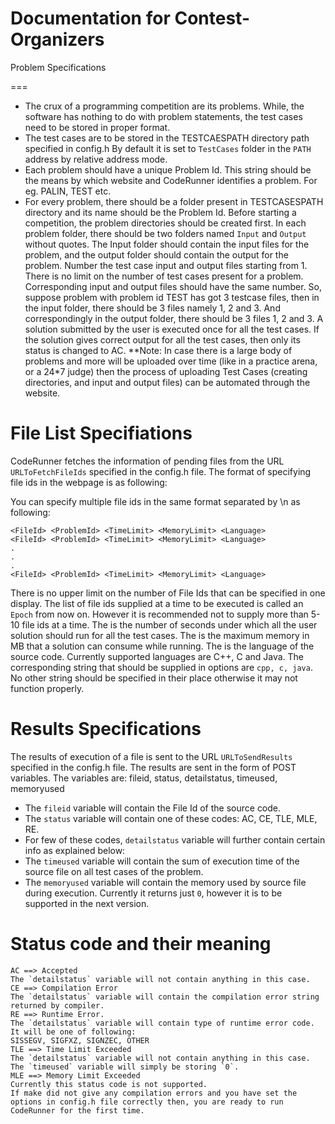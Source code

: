 Documentation for Contest-Organizers
====================================
Problem Specifications

===

* The crux of a programming competition are its problems. While, the software has nothing to do with problem statements, the test cases need to be stored in proper format.
* The test cases are to be stored in the TESTCAESPATH directory path specified in config.h By default it is set to `TestCases` folder in the `PATH` address by relative address mode.
* Each problem should have a unique Problem Id. This string should be the means by which website and CodeRunner identifies a problem. For eg. PALIN, TEST etc.
* For every problem, there should be a folder present in TESTCASESPATH directory and its name should be the Problem Id. Before starting a competition, the problem directories should be created first. In each problem folder, there should be two folders named `Input` and `Output` without quotes. The Input folder should contain the input files for the problem, and the output folder should contain the output for the problem. Number the test case input and output files starting from 1. There is no limit on the number of test cases present for a problem. Corresponding input and output files should have the same number. So, suppose problem with problem id TEST has got 3 testcase files, then in the input folder, there should be 3 files namely 1, 2 and 3. And correspondingly in the output folder, there should be 3 files 1, 2 and 3. A solution submitted by the user is executed once for all the test cases. If the solution gives correct output for all the test cases, then only its status is changed to AC.
**Note:
In case there is a large body of problems and more will be uploaded over time (like in a practice arena, or a 24\*7 judge) then the process of uploading Test Cases (creating directories, and input and output files) can be automated through the website.

File List Specifiations
====
CodeRunner fetches the information of pending files from the URL `URLToFetchFileIds` specified in the config.h file. The format of specifying file ids in the webpage is as following:
    <FileId> <ProblemId> <TimeLimit> <MemoryLimit> <Language>
    
You can specify multiple file ids in the same format separated by \n as following:
  
    <FileId> <ProblemId> <TimeLimit> <MemoryLimit> <Language>
    <FileId> <ProblemId> <TimeLimit> <MemoryLimit> <Language>
    .
    .
    .
    <FileId> <ProblemId> <TimeLimit> <MemoryLimit> <Language>
    
There is no upper limit on the number of File Ids that can be specified in one display. 
The list of file ids supplied at a time to be executed is called an `Epoch` from now on.
However it is recommended not to supply more than 5-10 file ids at a time.
The <TimeLimit> is the number of seconds under which all the user solution should run for all the test cases.
The <MemoryLimit> is the maximum memory in MB that a solution can consume while running.
The <Language> is the language of the source code. Currently supported languages are C++, C and Java. The corresponding string that should be supplied in <Language> options are `cpp, c, java`. No other string should be specified in their place otherwise it may not function properly.

Results Specifications
==================
The results of execution of a file is sent to the URL `URLToSendResults` specified in the config.h file. The results are sent in the form of POST variables.
The variables are:
fileid, status, detailstatus, timeused, memoryused
* The `fileid` variable will contain the File Id of the source code.
* The `status` variable will contain one of these codes: AC, CE, TLE, MLE, RE. 
* For few of these codes, `detailstatus` variable will further contain certain info as explained below:
* The `timeused` variable will contain the sum of execution time of the source file on all test cases of the problem.
* The `memoryused` variable will contain the memory used by source file during execution. Currently it returns just `0`, however it is to be supported in the next version.

Status code and their meaning
====
    AC ==> Accepted
    The `detailstatus` variable will not contain anything in this case.
    CE ==> Compilation Error
    The `detailstatus` variable will contain the compilation error string returned by compiler.
    RE ==> Runtime Error.
    The `detailstatus` variable will contain type of runtime error code. It will be one of following:
    SISSEGV, SIGFXZ, SIGNZEC, OTHER
    TLE ==> Time Limit Exceeded
    The `detailstatus` variable will not contain anything in this case.
    The `timeused` variable will simply be storing `0`.
    MLE ==> Memory Limit Exceeded
    Currently this status code is not supported.
    If make did not give any compilation errors and you have set the options in config.h file correctly then, you are ready to run CodeRunner for the first time.